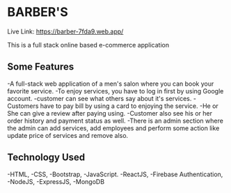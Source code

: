 # BARBER'S
Live Link:  https://barber-7fda9.web.app/


This is a full stack online based e-commerce application

## Some Features
-A full-stack web application of a men's salon where you can book your favorite
service.
-To enjoy services, you have to log in first by using Google account.
-customer can see what others say about it's services.
-Customers have to pay bill by using a card to enjoying the service.
-He or She can give a review after paying using.
-Customer also see his or her order history and payment status as well.
-There is an admin section where the admin can add services, add employees and
perform some action like update price of services and remove also.

## Technology Used
-HTML, 
-CSS, 
-Bootstrap,
-JavaScript.
-ReactJS,
-Firebase Authentication,
-NodeJS,
-ExpressJS,
-MongoDB

